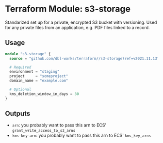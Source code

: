 # Terraform Module: s3-storage

Standarized set up for a private, encrypted S3 bucket with versioning.
Used for any private files from an application, e.g. PDF files linked to a record.


## Usage

```terraform
module "s3-storage" {
  source = "github.com/dbl-works/terraform//s3-storage?ref=v2021.11.13"

  # Required
  environment = "staging"
  project     = "someproject"
  domain_name = "example.com"

  # Optional
  kms_deletion_window_in_days = 30
}
```


## Outputs

- `arn`: you probably want to pass this arn to ECS' `grant_write_access_to_s3_arns`
- `kms-key-arn`: you probably want to pass this arn to ECS' `kms_key_arns`
